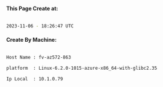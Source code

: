 
   
#### This Page Create at:

```bash

2023-11-06 - 18:26:47 UTC

```

#### Create By Machine:

```bash

Host Name : fv-az572-863

platform  : Linux-6.2.0-1015-azure-x86_64-with-glibc2.35

Ip Local  : 10.1.0.79

```

